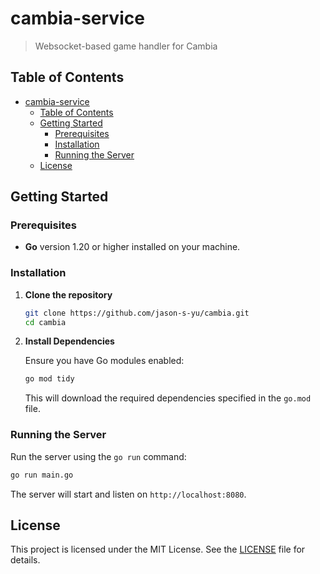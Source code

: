 # cambia-service

> Websocket-based game handler for Cambia

## Table of Contents

- [cambia-service](#cambia-service)
  - [Table of Contents](#table-of-contents)
  - [Getting Started](#getting-started)
    - [Prerequisites](#prerequisites)
    - [Installation](#installation)
    - [Running the Server](#running-the-server)
  - [License](#license)

## Getting Started

### Prerequisites

- **Go** version 1.20 or higher installed on your machine.

### Installation

1. **Clone the repository**

   ```bash
   git clone https://github.com/jason-s-yu/cambia.git
   cd cambia
   ```

2. **Install Dependencies**

   Ensure you have Go modules enabled:

   ```bash
   go mod tidy
   ```

   This will download the required dependencies specified in the `go.mod` file.

### Running the Server

Run the server using the `go run` command:

```bash
go run main.go
```

The server will start and listen on `http://localhost:8080`.

## License

This project is licensed under the MIT License. See the [LICENSE](LICENSE) file for details.
